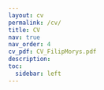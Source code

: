 ```yaml
---
layout: cv
permalink: /cv/
title: CV
nav: true
nav_order: 4
cv_pdf: CV_FilipMorys.pdf
description: 
toc:
  sidebar: left
---
```

